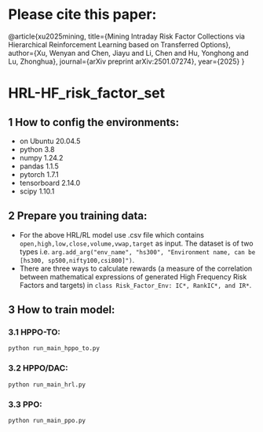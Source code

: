 # Please cite this paper:
@article{xu2025mining,
  title={Mining Intraday Risk Factor Collections via Hierarchical Reinforcement Learning based on Transferred Options},
  author={Xu, Wenyan and Chen, Jiayu and Li, Chen and Hu, Yonghong and Lu, Zhonghua},
  journal={arXiv preprint arXiv:2501.07274},
  year={2025}
}

# HRL-HF_risk_factor_set
## 1 How to config the environments:
- on Ubuntu 20.04.5
- python 3.8
- numpy 1.24.2
- pandas 1.1.5
- pytorch 1.7.1
- tensorboard 2.14.0
- scipy 1.10.1
## 2  Prepare you training data:
* For the above HRL/RL model use .csv file which contains ```open,high,low,close,volume,vwap,target``` as input. The dataset is of two types i.e. ```arg.add_arg("env_name", "hs300", "Environment name, can be [hs300, sp500,nifty100,csi800]")```.
* There are three ways to calculate rewards (a measure of the correlation between mathematical expressions of generated High Frequency Risk Factors and targets) in ```class Risk_Factor_Env: IC*, RankIC*, and IR*```.
## 3 How to train model:
### 3.1 HPPO-TO: 
```python run_main_hppo_to.py ```
### 3.2 HPPO/DAC:
```python run_main_hrl.py ```
### 3.3 PPO:     
```python run_main_ppo.py ```

